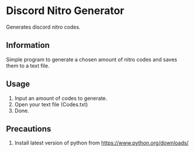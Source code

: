 # Discord Nitro Generator
Generates discord nitro codes.

## Information
Simple program to generate a chosen amount of nitro codes and saves them to a text file.

## Usage
1. Input an amount of codes to generate.
2. Open your text file (Codes.txt)
3. Done.

## Precautions
1. Install latest version of python from https://www.python.org/downloads/
